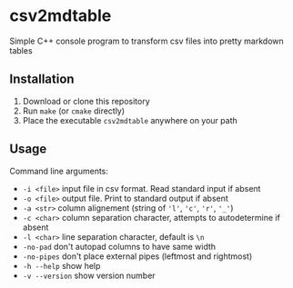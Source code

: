 # csv2mdtable

Simple C++ console program to transform csv files into pretty markdown tables

## Installation

1. Download or clone this repository
2. Run `make` (or `cmake` directly)
3. Place the executable `csv2mdtable` anywhere on your path

## Usage

Command line arguments:

- `-i <file>` input file in csv format. Read standard input if absent
- `-o <file>` output file. Print to standard output if absent
- `-a <str>` column alignement (string of `'l'`, `'c'`, `'r'`, `'_'`)
- `-c <char>` column separation character, attempts to autodetermine if absent
- `-l <char>` line separation character, default is `\n`
- `-no-pad` don't autopad columns to have same width
- `-no-pipes` don't place external pipes (leftmost and rightmost)
- `-h --help` show help
- `-v --version` show version number

